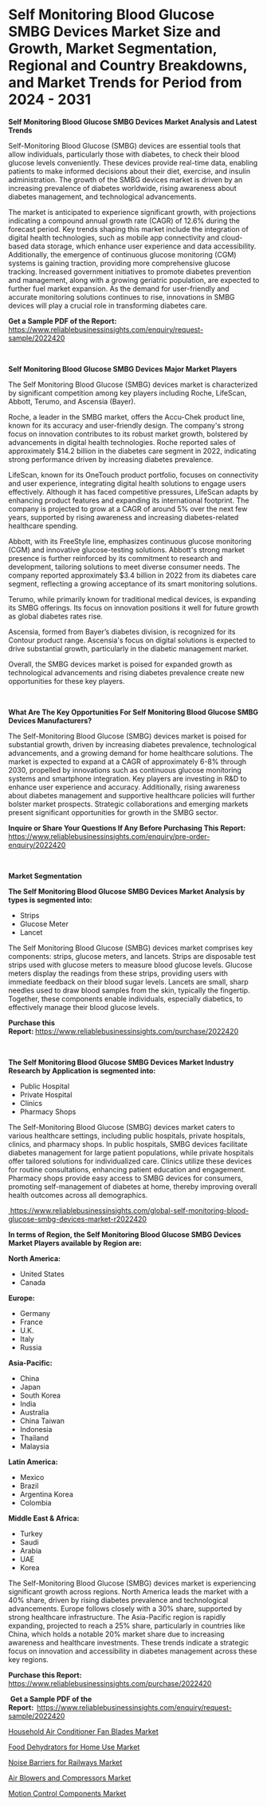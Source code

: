 <p><h1>Self Monitoring Blood Glucose SMBG Devices Market Size and Growth, Market Segmentation, Regional and Country Breakdowns, and Market Trends for Period from 2024 -  2031</h1></p><p><strong>Self Monitoring Blood Glucose SMBG Devices Market Analysis and Latest Trends</strong></p>
<p><p>Self-Monitoring Blood Glucose (SMBG) devices are essential tools that allow individuals, particularly those with diabetes, to check their blood glucose levels conveniently. These devices provide real-time data, enabling patients to make informed decisions about their diet, exercise, and insulin administration. The growth of the SMBG devices market is driven by an increasing prevalence of diabetes worldwide, rising awareness about diabetes management, and technological advancements. </p><p>The market is anticipated to experience significant growth, with projections indicating a compound annual growth rate (CAGR) of 12.6% during the forecast period. Key trends shaping this market include the integration of digital health technologies, such as mobile app connectivity and cloud-based data storage, which enhance user experience and data accessibility. Additionally, the emergence of continuous glucose monitoring (CGM) systems is gaining traction, providing more comprehensive glucose tracking. Increased government initiatives to promote diabetes prevention and management, along with a growing geriatric population, are expected to further fuel market expansion. As the demand for user-friendly and accurate monitoring solutions continues to rise, innovations in SMBG devices will play a crucial role in transforming diabetes care.</p></p>
<p><strong>Get a Sample PDF of the Report:&nbsp;</strong> <a href="https://www.reliablebusinessinsights.com/enquiry/request-sample/2022420?utm_campaign=48&utm_medium=2&utm_source=Github&utm_content=ia&utm_term=28102024&utm_id=self-monitoring-blood-glucose-smbg-devices">https://www.reliablebusinessinsights.com/enquiry/request-sample/2022420</a></p>
<p>&nbsp;</p>
<p><strong>Self Monitoring Blood Glucose SMBG Devices Major Market Players</strong></p>
<p><p>The Self Monitoring Blood Glucose (SMBG) devices market is characterized by significant competition among key players including Roche, LifeScan, Abbott, Terumo, and Ascensia (Bayer). </p><p>Roche, a leader in the SMBG market, offers the Accu-Chek product line, known for its accuracy and user-friendly design. The company's strong focus on innovation contributes to its robust market growth, bolstered by advancements in digital health technologies. Roche reported sales of approximately $14.2 billion in the diabetes care segment in 2022, indicating strong performance driven by increasing diabetes prevalence.</p><p>LifeScan, known for its OneTouch product portfolio, focuses on connectivity and user experience, integrating digital health solutions to engage users effectively. Although it has faced competitive pressures, LifeScan adapts by enhancing product features and expanding its international footprint. The company is projected to grow at a CAGR of around 5% over the next few years, supported by rising awareness and increasing diabetes-related healthcare spending.</p><p>Abbott, with its FreeStyle line, emphasizes continuous glucose monitoring (CGM) and innovative glucose-testing solutions. Abbott's strong market presence is further reinforced by its commitment to research and development, tailoring solutions to meet diverse consumer needs. The company reported approximately $3.4 billion in 2022 from its diabetes care segment, reflecting a growing acceptance of its smart monitoring solutions.</p><p>Terumo, while primarily known for traditional medical devices, is expanding its SMBG offerings. Its focus on innovation positions it well for future growth as global diabetes rates rise.</p><p>Ascensia, formed from Bayer’s diabetes division, is recognized for its Contour product range. Ascensia's focus on digital solutions is expected to drive substantial growth, particularly in the diabetic management market.</p><p>Overall, the SMBG devices market is poised for expanded growth as technological advancements and rising diabetes prevalence create new opportunities for these key players.</p></p>
<p>&nbsp;</p>
<p><strong>What Are The Key Opportunities For Self Monitoring Blood Glucose SMBG Devices Manufacturers?</strong></p>
<p><p>The Self-Monitoring Blood Glucose (SMBG) devices market is poised for substantial growth, driven by increasing diabetes prevalence, technological advancements, and a growing demand for home healthcare solutions. The market is expected to expand at a CAGR of approximately 6-8% through 2030, propelled by innovations such as continuous glucose monitoring systems and smartphone integration. Key players are investing in R&D to enhance user experience and accuracy. Additionally, rising awareness about diabetes management and supportive healthcare policies will further bolster market prospects. Strategic collaborations and emerging markets present significant opportunities for growth in the SMBG sector.</p></p>
<p><strong>Inquire or Share Your Questions If Any Before Purchasing This Report:</strong> <a href="https://www.reliablebusinessinsights.com/enquiry/pre-order-enquiry/2022420?utm_campaign=48&utm_medium=2&utm_source=Github&utm_content=ia&utm_term=28102024&utm_id=self-monitoring-blood-glucose-smbg-devices">https://www.reliablebusinessinsights.com/enquiry/pre-order-enquiry/2022420</a></p>
<p>&nbsp;</p>
<p><strong>Market Segmentation</strong></p>
<p><strong>The Self Monitoring Blood Glucose SMBG Devices Market Analysis by types is segmented into:</strong></p>
<p><ul><li>Strips</li><li>Glucose Meter</li><li>Lancet</li></ul></p>
<p><p>The Self Monitoring Blood Glucose (SMBG) devices market comprises key components: strips, glucose meters, and lancets. Strips are disposable test strips used with glucose meters to measure blood glucose levels. Glucose meters display the readings from these strips, providing users with immediate feedback on their blood sugar levels. Lancets are small, sharp needles used to draw blood samples from the skin, typically the fingertip. Together, these components enable individuals, especially diabetics, to effectively manage their blood glucose levels.</p></p>
<p><strong>Purchase this Report:&nbsp;</strong><a href="https://www.reliablebusinessinsights.com/purchase/2022420?utm_campaign=48&utm_medium=2&utm_source=Github&utm_content=ia&utm_term=28102024&utm_id=self-monitoring-blood-glucose-smbg-devices">https://www.reliablebusinessinsights.com/purchase/2022420</a></p>
<p>&nbsp;</p>
<p><strong>The Self Monitoring Blood Glucose SMBG Devices Market Industry Research by Application is segmented into:</strong></p>
<p><ul><li>Public Hospital</li><li>Private Hospital</li><li>Clinics</li><li>Pharmacy Shops</li></ul></p>
<p><p>The Self-Monitoring Blood Glucose (SMBG) devices market caters to various healthcare settings, including public hospitals, private hospitals, clinics, and pharmacy shops. In public hospitals, SMBG devices facilitate diabetes management for large patient populations, while private hospitals offer tailored solutions for individualized care. Clinics utilize these devices for routine consultations, enhancing patient education and engagement. Pharmacy shops provide easy access to SMBG devices for consumers, promoting self-management of diabetes at home, thereby improving overall health outcomes across all demographics.</p></p>
<p><a href="https://www.reliablebusinessinsights.com/global-self-monitoring-blood-glucose-smbg-devices-market-r2022420?utm_campaign=48&utm_medium=2&utm_source=Github&utm_content=ia&utm_term=28102024&utm_id=self-monitoring-blood-glucose-smbg-devices">&nbsp;https://www.reliablebusinessinsights.com/global-self-monitoring-blood-glucose-smbg-devices-market-r2022420</a></p>
<p><strong>In terms of Region, the Self Monitoring Blood Glucose SMBG Devices Market Players available by Region are:</strong></p>
<p>
    <p> <strong> North America: </strong>
        <ul>
            <li>United States</li>
            <li>Canada</li>
        </ul>
        </p> 
    <p> <strong> Europe: </strong>
        <ul>
            <li>Germany</li>
            <li>France</li>
            <li>U.K.</li>
            <li>Italy</li>
            <li>Russia</li>
        </ul>
        </p> 
    <p> <strong> Asia-Pacific: </strong>
        <ul>
            <li>China</li>
            <li>Japan</li>
            <li>South Korea</li>
            <li>India</li>
            <li>Australia</li>
            <li>China Taiwan</li>
            <li>Indonesia</li>
            <li>Thailand</li>
            <li>Malaysia</li>
        </ul>
        </p> 
    <p> <strong> Latin America: </strong>
        <ul>
            <li>Mexico</li>
            <li>Brazil</li>
            <li>Argentina Korea</li>
            <li>Colombia</li>
        </ul>
        </p> 
    <p> <strong> Middle East & Africa: </strong>
        <ul>
            <li>Turkey</li>
            <li>Saudi</li>
            <li>Arabia</li>
            <li>UAE</li>
            <li>Korea</li>
        </ul>
    </p>
    </p>
<p><p>The Self-Monitoring Blood Glucose (SMBG) devices market is experiencing significant growth across regions. North America leads the market with a 40% share, driven by rising diabetes prevalence and technological advancements. Europe follows closely with a 30% share, supported by strong healthcare infrastructure. The Asia-Pacific region is rapidly expanding, projected to reach a 25% share, particularly in countries like China, which holds a notable 20% market share due to increasing awareness and healthcare investments. These trends indicate a strategic focus on innovation and accessibility in diabetes management across these key regions.</p></p>
<p><strong>Purchase this Report: </strong><a href="https://www.reliablebusinessinsights.com/purchase/2022420?utm_campaign=48&utm_medium=2&utm_source=Github&utm_content=ia&utm_term=28102024&utm_id=self-monitoring-blood-glucose-smbg-devices">https://www.reliablebusinessinsights.com/purchase/2022420</a></p>
<p>&nbsp;<strong>Get a Sample PDF of the Report:&nbsp;&nbsp;</strong><a href="https://www.reliablebusinessinsights.com/enquiry/request-sample/2022420?utm_campaign=48&utm_medium=2&utm_source=Github&utm_content=ia&utm_term=28102024&utm_id=self-monitoring-blood-glucose-smbg-devices">https://www.reliablebusinessinsights.com/enquiry/request-sample/2022420</a></p>
<p><strong></strong></p>
<p><p><a href="https://www.linkedin.com/pulse/household-air-conditioner-fan-blades-market-trends-insights-ow7se?utm_campaign=48&utm_medium=2&utm_source=Github&utm_content=ia&utm_term=28102024&utm_id=self-monitoring-blood-glucose-smbg-devices">Household Air Conditioner Fan Blades Market</a></p><p><a href="https://issuu.com/reportprime-2/docs/food-dehydrators-for-home-use-marke_1b060225e6e4cd?utm_campaign=48&utm_medium=2&utm_source=Github&utm_content=ia&utm_term=28102024&utm_id=self-monitoring-blood-glucose-smbg-devices">Food Dehydrators for Home Use Market</a></p><p><a href="https://www.linkedin.com/pulse/market-insights-global-noise-barriers-railways-forecast-innovation-tmofe?utm_campaign=48&utm_medium=2&utm_source=Github&utm_content=ia&utm_term=28102024&utm_id=self-monitoring-blood-glucose-smbg-devices">Noise Barriers for Railways Market</a></p><p><a href="https://issuu.com/reportprime-2/docs/air-blowers-and-compressors-market-_302a6e5ab57ed9?utm_campaign=48&utm_medium=2&utm_source=Github&utm_content=ia&utm_term=28102024&utm_id=self-monitoring-blood-glucose-smbg-devices">Air Blowers and Compressors Market</a></p><p><a href="https://github.com/Armeladukagjini693/Market-Research-Report-List-1/blob/main/motion-control-components-market.md?utm_campaign=48&utm_medium=2&utm_source=Github&utm_content=ia&utm_term=28102024&utm_id=self-monitoring-blood-glucose-smbg-devices">Motion Control Components Market</a></p></p>